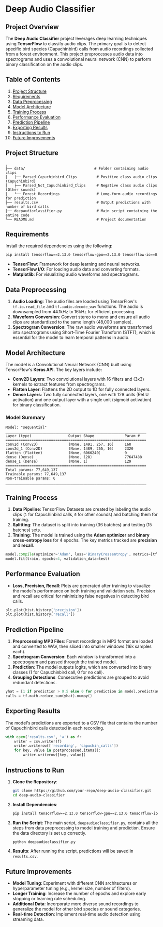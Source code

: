 # Deep Audio Classifier

## Project Overview

The **Deep Audio Classifier** project leverages deep learning techniques using **TensorFlow** to classify audio clips. The primary goal is to detect specific bird species (Capuchinbird) calls from audio recordings collected from a forest environment. This project preprocesses audio data into spectrograms and uses a convolutional neural network (CNN) to perform binary classification on the audio clips.

## Table of Contents

1. [Project Structure](#project-structure)
2. [Requirements](#requirements)
3. [Data Preprocessing](#data-preprocessing)
4. [Model Architecture](#model-architecture)
5. [Training Process](#training-process)
6. [Performance Evaluation](#performance-evaluation)
7. [Prediction Pipeline](#prediction-pipeline)
8. [Exporting Results](#exporting-results)
9. [Instructions to Run](#instructions-to-run)
10. [Future Improvements](#future-improvements)

## Project Structure

```
.
├── data/                                # Folder containing audio clips
│   ├── Parsed_Capuchinbird_Clips         # Positive class audio clips (Capuchinbird)
│   ├── Parsed_Not_Capuchinbird_Clips     # Negative class audio clips (Other sounds)
│   └── Forest Recordings                 # Long-form audio recordings for prediction
├── results.csv                           # Output predictions with number of bird calls
├── deepaudioclassifier.py                # Main script containing the entire code
└── README.md                             # Project documentation
```

## Requirements

Install the required dependencies using the following:

```bash
pip install tensorflow==2.13.0 tensorflow-gpu==2.13.0 tensorflow-io==0.31.0 matplotlib==3.7.2
```

- **TensorFlow**: Framework for deep learning and neural networks.
- **TensorFlow I/O**: For loading audio data and converting formats.
- **Matplotlib**: For visualizing audio waveforms and spectrograms.

## Data Preprocessing

1. **Audio Loading**: The audio files are loaded using TensorFlow's `tf.io.read_file` and `tf.audio.decode_wav` functions. The audio is downsampled from 44.1kHz to 16kHz for efficient processing.
2. **Waveform Conversion**: Convert stereo to mono and ensure all audio clips are standardized to the same length (48,000 samples).
3. **Spectrogram Conversion**: The raw audio waveforms are transformed into spectrograms using Short-Time Fourier Transform (STFT), which is essential for the model to learn temporal patterns in audio.

## Model Architecture

The model is a Convolutional Neural Network (CNN) built using TensorFlow's **Keras API**. The key layers include:

- **Conv2D Layers**: Two convolutional layers with 16 filters and (3x3) kernels to extract features from spectrograms.
- **Flatten Layer**: Flattens the 2D output to 1D for fully connected layers.
- **Dense Layers**: Two fully connected layers, one with 128 units (ReLU activation) and one output layer with a single unit (sigmoid activation) for binary classification.

### Model Summary

```
Model: "sequential"
_________________________________________________________________
Layer (type)                 Output Shape              Param #   
=================================================================
conv2d (Conv2D)              (None, 1491, 257, 16)     160       
conv2d_1 (Conv2D)            (None, 1489, 255, 16)     2320      
flatten (Flatten)            (None, 6066240)           0         
dense (Dense)                (None, 128)               77647488  
dense_1 (Dense)              (None, 1)                 129       
=================================================================
Total params: 77,649,137
Trainable params: 77,649,137
Non-trainable params: 0
_________________________________________________________________
```

## Training Process

1. **Data Pipeline**: TensorFlow Datasets are created by labeling the audio clips (`1` for Capuchinbird calls, `0` for other sounds) and batching them for training.
2. **Splitting**: The dataset is split into training (36 batches) and testing (15 batches) sets.
3. **Training**: The model is trained using the **Adam optimizer** and **binary cross-entropy loss** for 4 epochs. The key metrics tracked are **precision** and **recall**.

```python
model.compile(optimizer='Adam', loss='BinaryCrossentropy', metrics=[tf.keras.metrics.Recall(), tf.keras.metrics.Precision()])
model.fit(train, epochs=4, validation_data=test)
```

## Performance Evaluation

- **Loss, Precision, Recall**: Plots are generated after training to visualize the model's performance on both training and validation sets. Precision and recall are critical for minimizing false negatives in detecting bird calls.

```python
plt.plot(hist.history['precision'])
plt.plot(hist.history['recall'])
```

## Prediction Pipeline

1. **Preprocessing MP3 Files**: Forest recordings in MP3 format are loaded and converted to WAV, then sliced into smaller windows (16k samples each).
2. **Spectrogram Conversion**: Each window is transformed into a spectrogram and passed through the trained model.
3. **Prediction**: The model outputs logits, which are converted into binary classes (1 for Capuchinbird call, 0 for no call).
4. **Grouping Detections**: Consecutive predictions are grouped to avoid redundant detections.

```python
yhat = [1 if prediction > 0.5 else 0 for prediction in model.predict(audio_slices)]
calls = tf.math.reduce_sum(yhat).numpy()
```

## Exporting Results

The model's predictions are exported to a CSV file that contains the number of Capuchinbird calls detected in each recording.

```python
with open('results.csv', 'w') as f:
    writer = csv.writer(f)
    writer.writerow(['recording', 'capuchin_calls'])
    for key, value in postprocessed.items():
        writer.writerow([key, value])
```

## Instructions to Run

1. **Clone the Repository**:
   
   ```bash
   git clone https://github.com/your-repo/deep-audio-classifier.git
   cd deep-audio-classifier
   ```

2. **Install Dependencies**:
   
   ```bash
   pip install tensorflow==2.13.0 tensorflow-gpu==2.13.0 tensorflow-io==0.31.0 matplotlib==3.7.2
   ```

3. **Run the Script**:
   The main script, `deepaudioclassifier.py`, contains all the steps from data preprocessing to model training and prediction. Ensure the data directory is set up correctly.
   
   ```bash
   python deepaudioclassifier.py
   ```

4. **Results**: After running the script, predictions will be saved in `results.csv`.

## Future Improvements

- **Model Tuning**: Experiment with different CNN architectures or hyperparameter tuning (e.g., kernel size, number of filters).
- **Longer Training**: Increase the number of epochs and explore early stopping or learning rate scheduling.
- **Additional Data**: Incorporate more diverse sound recordings to generalize the model for other bird species or sound categories.
- **Real-time Detection**: Implement real-time audio detection using streaming data.
